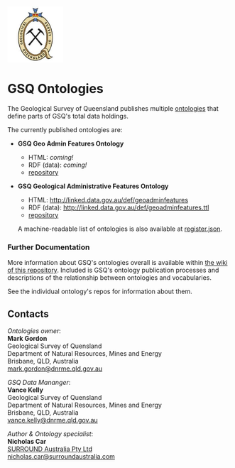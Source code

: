 <img src="style/gsq.jpg" style="width:25%" />  

# GSQ Ontologies

The Geological Survey of Queensland publishes multiple [ontologies](https://en.wikipedia.org/wiki/Ontology_(information_science)) that define parts of GSQ's total data holdings.

The currently published ontologies are:

* **GSQ Geo Admin Features Ontology**
  * HTML: *coming!*
  * RDF (data): *coming!*
  * [repository](https://github.com/geological-survey-of-queensland/sweet-geological-features-profile-ont)
* **GSQ Geological Administrative Features Ontology**
  * HTML: <http://linked.data.gov.au/def/geoadminfeatures>
  * RDF (data): <http://linked.data.gov.au/def/geoadminfeatures.ttl>
  * [repository](https://github.com/geological-survey-of-queensland/geoadmin-features-ont)
  
  A machine-readable list of ontologies is also available at [register.json](register.json).
  
### Further Documentation
More information about GSQ's ontologies overall is available within [the wiki of this repository](https://github.com/geological-survey-of-queensland/ontologies/wiki). Included is GSQ's ontology publication processes and descriptions of the relationship between ontologies and vocabularies.
  
See the individual ontology's repos for information about them.


## Contacts
*Ontologies owner*:  
**Mark Gordon**  
Geological Survey of Quensland  
Department of Natural Resources, Mines and Energy  
Brisbane, QLD, Australia  
<mark.gordon@dnrme.qld.gov.au>  

*GSQ Data Mananger*:  
**Vance Kelly**  
Geological Survey of Quensland  
Department of Natural Resources, Mines and Energy  
Brisbane, QLD, Australia    
<vance.kelly@dnrme.qld.gov.au>  

*Author & Ontology specialist*:  
**Nicholas Car**  
[SURROUND Australia Pty Ltd](https://surroundaustralia.com)  
<nicholas.car@surroundaustralia.com>
